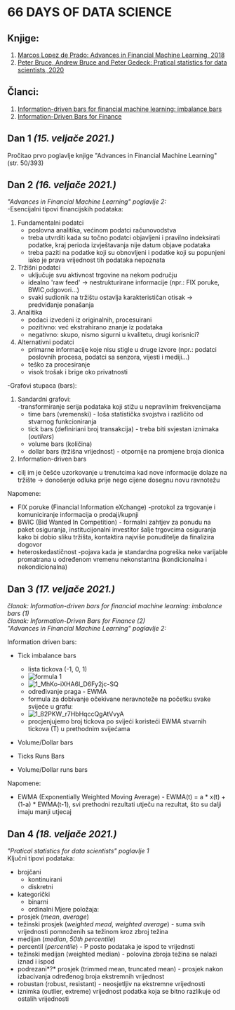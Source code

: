 # 66 DAYS OF DATA SCIENCE

## **Knjige:**
1. [Marcos Lopez de Prado: Advances in Financial Machine Learning, 2018](https://www.amazon.com/Advances-Financial-Machine-Learning-Marcos/dp/1119482089)  
2. [Peter Bruce, Andrew Bruce and Peter Gedeck: Pratical statistics for data scientists, 2020](https://www.amazon.com/Practical-Statistics-Data-Scientists-Essential/dp/149207294X)

## **Članci:**  
1. [Information-driven bars for financial machine learning: imbalance bars](https://towardsdatascience.com/information-driven-bars-for-financial-machine-learning-imbalance-bars-dda9233058f0)  
2. [Information-Driven Bars for Finance](https://towardsdatascience.com/information-driven-bars-for-finance-c2b1992da04d)

## **Dan 1** *(15. veljače 2021.)*  
Pročitao prvo poglavlje knjige "Advances in Financial Machine Learning" (str. 50/393)

## **Dan 2** *(16. veljače 2021.)*  
*"Advances in Financial Machine Learning" poglavlje 2:*  
-Esencijalni tipovi financijskih podataka:  
1. Fundamentalni podatci  
   + poslovna analitika, većinom podatci računovodstva  
   + treba utvrditi kada su točno podatci objavljeni i pravilno indeksirati podatke, kraj perioda izvještavanja nije datum objave podataka  
   + treba paziti na podatke koji su obnovljeni i podatke koji su popunjeni iako je prava vrijednost tih podataka nepoznata  
2. Tržišni podatci  
   + uključuje svu aktivnost trgovine na nekom području  
   + idealno 'raw feed' -> nestrukturirane informacije (npr.: FIX poruke, BWIC¸odgovori...)
   + svaki sudionik na tržištu ostavlja karakterističan otisak -> predviđanje ponašanja  
3. Analitika  
   + podaci izvedeni iz originalnih, procesuirani  
   + pozitivno: već ekstrahirano znanje iz podataka  
   + negativno: skupo, nismo sigurni u kvalitetu, drugi korisnici?  
4. Alternativni podatci  
   + primarne informacije koje nisu stigle u druge izvore (npr.: podatci poslovnih procesa, podatci sa senzora, vijesti i mediji...)  
   + teško za procesiranje  
   + visok trošak i brige oko privatnosti

-Grafovi stupaca (bars):  
   1. Sandardni grafovi:  
   -transformiranje serija podataka koji stižu u nepravilnim frekvencijama
      + time bars (vremenski) - loša statistička svojstva i različito od stvarnog funkcioniranja  
      + tick bars (definiriani broj transakcija) - treba biti svjestan iznimaka (*outliers*)  
      + volume bars (količina)  
      + dollar bars (tržišna vrijednost) - otpornije na promjene broja dionica  
   2. Information-driven bars  
   - cilj im je češće uzorkovanje u trenutcima kad nove informacije dolaze na tržište -> donošenje odluka prije nego cijene dosegnu novu ravnotežu   

Napomene:  
   + FIX poruke (Financial Information eXchange) -protokol za trgovanje i komuniciranje informacija o prodaji/kupnji  
   + BWIC (Bid Wanted In Competition) - formalni zahtjev za ponudu na paket osiguranja, institucijonalni investitor šalje trgovcima osiguranja kako bi dobio sliku tržišta, kontaktira najviše ponuditelje da finalizira dogovor  
   + heteroskedastičnost -pojava kada je standardna pogreška neke varijable promatrana u određenom vremenu nekonstantna (kondicionalna i nekondicionalna) 

## **Dan 3** *(17. veljače 2021.)*  
*članak: Information-driven bars for financial machine learning: imbalance bars (1)  
članak: Information-Driven Bars for Finance (2)  
"Advances in Financial Machine Learning" poglavlje 2:*

Information driven bars:  
   + Tick imbalance bars 
     + lista tickova (-1, 0, 1)  
     + ![formula 1](https://user-images.githubusercontent.com/59167006/108177118-18cf2000-7103-11eb-9ecb-3b4eb79062e6.jpeg)  
     + ![1_MhKo-iXHA6l_D6Fy2jc-SQ](https://user-images.githubusercontent.com/59167006/108177466-9430d180-7103-11eb-8f22-f223306cfd0e.jpeg)  
     + određivanje praga - EWMA  
     + formula za dobivanje očekivane neravnoteže na početku svake svijeće u grafu:  
     + ![1_82PKW_r7HbHqccQgAtVvyA](https://user-images.githubusercontent.com/59167006/108182619-7d8d7900-7109-11eb-81f6-d0a5c5959a4c.jpeg)  
     + procjenjujemo broj tickova po svijeći koristeći EWMA stvarnih tickova (T) u prethodnim svijećama  

   + Volume/Dollar bars  
   + Ticks Runs Bars  
   + Volume/Dollar runs bars  

Napomene:  
   + EWMA (Exponentially Weighted Moving Average) - EWMA(t) = a * x(t) + (1-a) * EWMA(t-1), svi prethodni rezultati utječu na rezultat, što su dalji imaju manji utjecaj  
   
## **Dan 4** *(18. veljače 2021.)*
*"Pratical statistics for data scientists" poglavlje 1*  
Ključni tipovi podataka:  
   + brojčani  
      + kontinuirani  
      + diskretni  
   + kategorički  
      + binarni
      + ordinalni
Mjere položaja:  
   + prosjek (*mean*, *average*)  
   + težinski prosjek (*weighted mead*, *weighted average*) - suma svih vrijednosti pomnoženih sa težinom kroz zbroj težina  
   + medijan (*median*, *50th percentile*)  
   + percentil (*percentile*) - P posto podataka je ispod te vrijednsti  
   + težinski medijan (weighted median) - polovina zbroja težina se nalazi iznad i ispod  
   + podrezani*?* prosjek (trimmed mean, truncated mean) - prosjek nakon izbacivanja određenog broja ekstremnih vrijednost  
   + robustan (robust, resistant) - neosjetljiv na ekstremne vrijednosti  
   + iznimka (outlier, extreme) vrijednost podatka koja se bitno razlikuje od ostalih vrijednosti  










   
